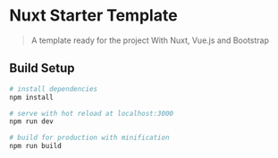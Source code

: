 # Nuxt Starter Template

> A template ready for the project
> With Nuxt, Vue.js and Bootstrap

## Build Setup

``` bash
# install dependencies
npm install

# serve with hot reload at localhost:3000
npm run dev

# build for production with minification
npm run build
```